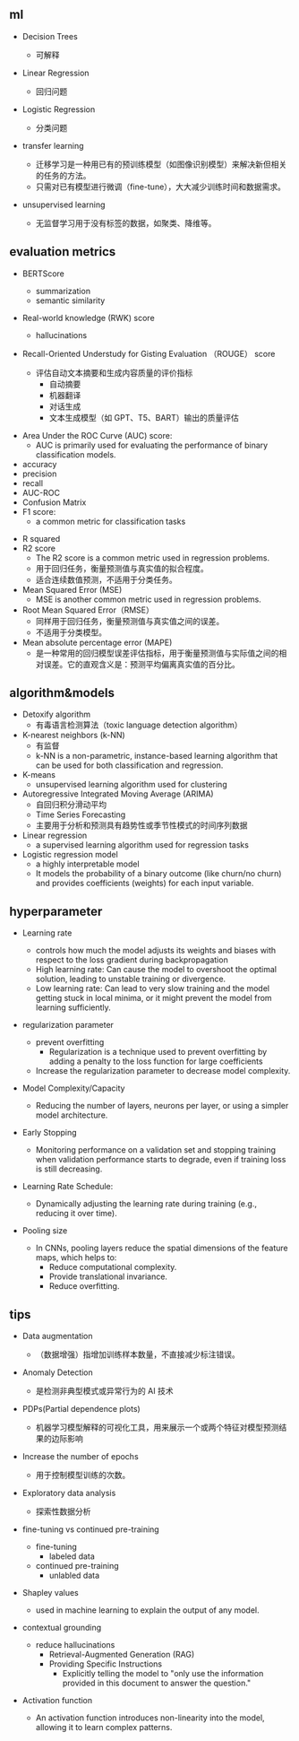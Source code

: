 
## ml
+ Decision Trees
    + 可解释

+ Linear Regression
    + 回归问题

+ Logistic Regression
    + 分类问题

+ transfer learning 
    + 迁移学习是一种用已有的预训练模型（如图像识别模型）来解决新但相关的任务的方法。
    + 只需对已有模型进行微调（fine-tune），大大减少训练时间和数据需求。

+ unsupervised learning
    + 无监督学习用于没有标签的数据，如聚类、降维等。

## evaluation metrics

+ BERTScore
   + summarization
   + semantic similarity 

+ Real-world knowledge (RWK) score
    + hallucinations

+ Recall-Oriented Understudy for Gisting Evaluation （ROUGE） score
    + 评估自动文本摘要和生成内容质量的评价指标
        + 自动摘要
        + 机器翻译
        + 对话生成
        + 文本生成模型（如 GPT、T5、BART）输出的质量评估

<!-- classification -->
+ Area Under the ROC Curve (AUC) score:
   + AUC is primarily used for evaluating the performance of binary classification models.
+ accuracy
+ precision
+ recall
+ AUC-ROC
+ Confusion Matrix
+ F1 score:
    + a common metric for classification tasks

<!-- regression metrics -->
+ R squared
+ R2 score
    + The R2 score is a common metric used in regression problems.
    + 用于回归任务，衡量预测值与真实值的拟合程度。
    + 适合连续数值预测，不适用于分类任务。
+ Mean Squared Error (MSE)
    + MSE is another common metric used in regression problems. 
+ Root Mean Squared Error（RMSE）
   + 同样用于回归任务，衡量预测值与真实值之间的误差。
   + 不适用于分类模型。
+ Mean absolute percentage error (MAPE)
    +  是一种常用的回归模型误差评估指标，用于衡量预测值与实际值之间的相对误差。它的直观含义是：预测平均偏离真实值的百分比。
## algorithm&models
+ Detoxify algorithm 
    + 有毒语言检测算法（toxic language detection algorithm）
+ K-nearest neighbors (k-NN)
    + 有监督
    + k-NN is a non-parametric, instance-based learning algorithm that can be used for both classification and regression.
+ K-means
    + unsupervised learning algorithm used for clustering
+ Autoregressive Integrated Moving Average (ARIMA)
    + 自回归积分滑动平均
    + Time Series Forecasting
    + 主要用于分析和预测具有趋势性或季节性模式的时间序列数据
+ Linear regression
    + a supervised learning algorithm used for regression tasks
+ Logistic regression model
    + a highly interpretable model
    + It models the probability of a binary outcome (like churn/no churn) and provides coefficients (weights) for each input variable. 


## hyperparameter 
+ Learning rate
    +  controls how much the model adjusts its weights and biases with respect to the loss gradient during backpropagation
    + High learning rate: Can cause the model to overshoot the optimal solution, leading to unstable training or divergence.
    + Low learning rate: Can lead to very slow training and the model getting stuck in local minima, or it might prevent the model from learning sufficiently.

+ regularization parameter
    + prevent overfitting
        + Regularization is a technique used to prevent overfitting by adding a penalty to the loss function for large coefficients
    + Increase the regularization parameter to decrease model complexity.
+ Model Complexity/Capacity
    +  Reducing the number of layers, neurons per layer, or using a simpler model architecture.

+ Early Stopping
    + Monitoring performance on a validation set and stopping training when validation performance starts to degrade, even if training loss is still decreasing.

+ Learning Rate Schedule:
    + Dynamically adjusting the learning rate during training (e.g., reducing it over time).

+ Pooling size 
    + In CNNs, pooling layers reduce the spatial dimensions of the feature maps, which helps to:
        + Reduce computational complexity.
        + Provide translational invariance.
        + Reduce overfitting.

## tips
+ Data augmentation
    + （数据增强）指增加训练样本数量，不直接减少标注错误。
+ Anomaly Detection
    + 是检测非典型模式或异常行为的 AI 技术
+ PDPs(Partial dependence plots)
    + 机器学习模型解释的可视化工具，用来展示一个或两个特征对模型预测结果的边际影响
+ Increase the number of epochs
    + 用于控制模型训练的次数。
+ Exploratory data analysis
    + 探索性数据分析

+ fine-tuning vs continued pre-training
    + fine-tuning
        + labeled data
    + continued pre-training
        + unlabled data

+ Shapley values 
    + used in machine learning to explain the output of any model. 

+ contextual grounding
    + reduce hallucinations
        + Retrieval-Augmented Generation (RAG)
        + Providing Specific Instructions
            +  Explicitly telling the model to "only use the information provided in this document to answer the question."
+  Activation function
    + An activation function introduces non-linearity into the model, allowing it to learn complex patterns.